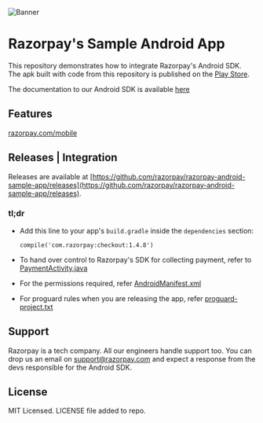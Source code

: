 ![Banner](https://rzp-mobile.s3.amazonaws.com/images/android-readme.png)

# Razorpay's Sample Android App

This repository demonstrates how to integrate Razorpay's Android SDK.    
The apk built with code from this repository is published on the [Play Store](https://play.google.com/store/apps/details?id=com.razorpay.newsampleapp).

The documentation to our Android SDK is available [here](https://razorpay.com/docs/checkout/android/)

## Features

[razorpay.com/mobile](https://razorpay.com/mobile)

## Releases | Integration
Releases are available at [https://github.com/razorpay/razorpay-android-sample-app/releases](https://github.com/razorpay/razorpay-android-sample-app/releases).

### tl;dr

- Add this line to your app's `build.gradle` inside the `dependencies` section:

  ```
  compile('com.razorpay:checkout:1.4.8')
  ```
- To hand over control to Razorpay's SDK for collecting payment, refer to [PaymentActivity.java](https://github.com/razorpay/razorpay-android-sample-app/blob/master/app/src/main/java/com/razorpay/sampleapp/PaymentActivity.java)
- For the permissions required, refer [AndroidManifest.xml](https://github.com/razorpay/razorpay-android-sample-app/blob/master/app/src/main/AndroidManifest.xml)
- For proguard rules when you are releasing the app, refer [proguard-project.txt](https://github.com/razorpay/razorpay-android-sample-app/blob/master/proguard-project.txt)

## Support

Razorpay is a tech company. All our engineers handle support too. You can drop us an email on support@razorpay.com and expect a response from the devs responsible for the Android SDK.

## License

MIT Licensed. LICENSE file added to repo.
